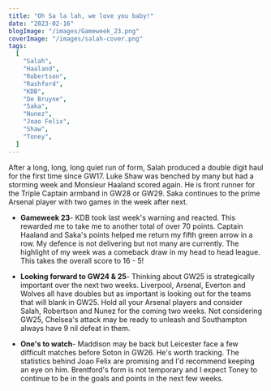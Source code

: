 ```yaml
---
title: "Oh Sa la lah, we love you baby!"
date: "2023-02-16"
blogImage: "/images/Gameweek_23.png"
coverImage: "/images/salah-cover.png"
tags:
  [
    "Salah",
    "Haaland",
    "Robertson",
    "Rashford",
    "KDB",
    "De Bruyne",
    "Saka",
    "Nunez",
    "Joao Felix",
    "Shaw",
    "Toney",
  ]
---
```


After a long, long, long quiet run of form, Salah produced a double digit haul for the first time since GW17. Luke Shaw was benched by many but had a storming week and Monsieur Haaland scored again. He is front runner for the Triple Captain armband in GW28 or GW29. Saka continues to the prime Arsenal player with two games in the week after next.

- **Gameweek 23**- KDB took last week's warning and reacted. This rewarded me to take me to another total of over 70 points. Captain Haaland and Saka's points helped me return my fifth green arrow in a row. My defence is not delivering but not many are currently. The highlight of my week was a comeback draw in my head to head league. This takes the overall score to 16 - 5!

- **Looking forward to GW24 & 25**- Thinking about GW25 is strategically important over the next two weeks. Liverpool, Arsenal, Everton and Wolves all have doubles but as important is looking out for the teams that will blank in GW25. Hold all your Arsenal players and consider Salah, Robertson and Nunez for the coming two weeks. Not considering GW25, Chelsea's attack may be ready to unleash and Southampton always have 9 nil defeat in them.

- **One's to watch**- Maddison may be back but Leicester face a few difficult matches before Soton in GW26. He's worth tracking. The statistics behind Joao Felix are promising and I'd recommend keeping an eye on him. Brentford's form is not temporary and I expect Toney to continue to be in the goals and points in the next few weeks.
